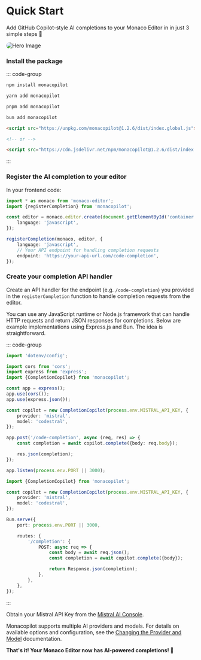 # Quick Start

Add GitHub Copilot-style AI completions to your Monaco Editor in in just 3 simple steps 🚀

<img src="https://monacopilot.dev/og.png" alt="Hero Image" style="border-radius: 10px;" />

### Install the package

::: code-group

```bash [npm]
npm install monacopilot
```

```bash [yarn]
yarn add monacopilot
```

```bash [pnpm]
pnpm add monacopilot
```

```bash [bun]
bun add monacopilot
```

```html [CDN]
<script src="https://unpkg.com/monacopilot@1.2.6/dist/index.global.js"></script>

<!-- or -->

<script src="https://cdn.jsdelivr.net/npm/monacopilot@1.2.6/dist/index.global.js"></script>
```

:::

### Register the AI completion to your editor

In your frontend code:

```typescript
import * as monaco from 'monaco-editor';
import {registerCompletion} from 'monacopilot';

const editor = monaco.editor.create(document.getElementById('container'), {
    language: 'javascript',
});

registerCompletion(monaco, editor, {
    language: 'javascript',
    // Your API endpoint for handling completion requests
    endpoint: 'https://your-api-url.com/code-completion',
});
```

### Create your completion API handler

Create an API handler for the endpoint (e.g. `/code-completion`) you provided in the `registerCompletion` function to handle completion requests from the editor.

You can use any JavaScript runtime or Node.js framework that can handle HTTP requests and return JSON responses for completions. Below are example implementations using Express.js and Bun. The idea is straightforward.

::: code-group

```typescript [Express.js]
import 'dotenv/config';

import cors from 'cors';
import express from 'express';
import {CompletionCopilot} from 'monacopilot';

const app = express();
app.use(cors());
app.use(express.json());

const copilot = new CompletionCopilot(process.env.MISTRAL_API_KEY, {
    provider: 'mistral',
    model: 'codestral',
});

app.post('/code-completion', async (req, res) => {
    const completion = await copilot.complete({body: req.body});

    res.json(completion);
});

app.listen(process.env.PORT || 3000);
```

```typescript [Bun]
import {CompletionCopilot} from 'monacopilot';

const copilot = new CompletionCopilot(process.env.MISTRAL_API_KEY, {
    provider: 'mistral',
    model: 'codestral',
});

Bun.serve({
    port: process.env.PORT || 3000,

    routes: {
        '/completion': {
            POST: async req => {
                const body = await req.json();
                const completion = await copilot.complete({body});

                return Response.json(completion);
            },
        },
    },
});
```

:::

Obtain your Mistral API Key from the [Mistral AI Console](https://console.mistral.ai/api-keys).

Monacopilot supports multiple AI providers and models. For details on available options and configuration, see the [Changing the Provider and Model](/configuration/copilot-options#changing-the-provider-and-model) documentation.

**That's it! Your Monaco Editor now has AI-powered completions! 🎉**
